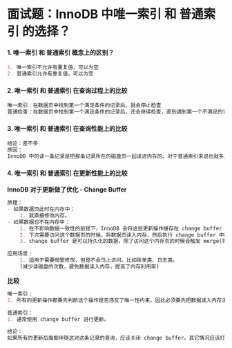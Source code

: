 # 面试题：InnoDB 中唯一索引 和 普通索引 的选择？

#### 1. 唯一索引 和 普通索引 概念上的区别？

```markdown
1. 唯一索引不允许有重复值，可以为空
2. 普通索引允许有重复值，可以为空
```

#### 2. 唯一索引 和 普通索引 在查询过程上的比较

```markdown
唯一索引：在数据页中找到第一个满足条件的记录后，就会停止检查
普通检查：在数据页中找到第一个满足条件的记录后，还会继续检查，直到遇到第一个不满足的记录
```

#### 3. 唯一索引 和 普通索引 在查询性能上的比较

```markdown
结论：差不多
原因：
InnoDB 中的读一条记录是把那条记录所在的磁盘页一起读进内存的。对于普通索引来说也就多几次的 (指针查找 && 一次计算)。除非说下一条刚好在下一个磁盘页上，那操作会稍微复杂一些。
```

#### 4. 唯一索引 和 普通索引 在更新性能上的比较

**InnoDB 对于更新做了优化 - Change Buffer**

```markdown
原理：
- 如果数据页此时在内存中：
    1. 就直接修改内存。
- 如果数据也不在内存中：
    1. 在不影响数据一致性的前提下，InnoDB 会将这些更新操作缓存在 change buffer 中，这样就不需要从磁盘中读取这个页了。
    2. 下次需要访问这个数据页的时候，将数据页读入内存，然后执行 change buffer 中和这个页有关的操作。
    3. change buffer 是可以持久化的数据，除了访问这个内存页的时候会触发 merge(将 change buffer 中的更改应用到数据页上的行为)，后台线程也会定期 merge, 当数据库进行正常关闭也会执行 merge 操作。

应用场景：
    1. 适用于需要频繁修改，但是不会马上访问。比如账单类、日志类。
    (减少读磁盘的次数，避免数据读入内存，提高了内存利用率)
```

**比较**

```markdown
唯一索引：
1. 所有的更新操作都要先判断这个操作是否违反了唯一性约束。因此必须要先把数据读入内存才可以。如果数据都已经在内存了，直接改内存就好了，不需要用到 change buffer。因此唯一索引是无法利用 change buffer 的。

普通索引：
1. 通常使用 change buffer 进行更新。

结论：
如果所有的更新后面都伴随这对这条记录的查询，应该关闭 change buffer。其它情况应该打开 change buffer。普通索引 + change buffer 对更新表的性能优化较为明显。
```


